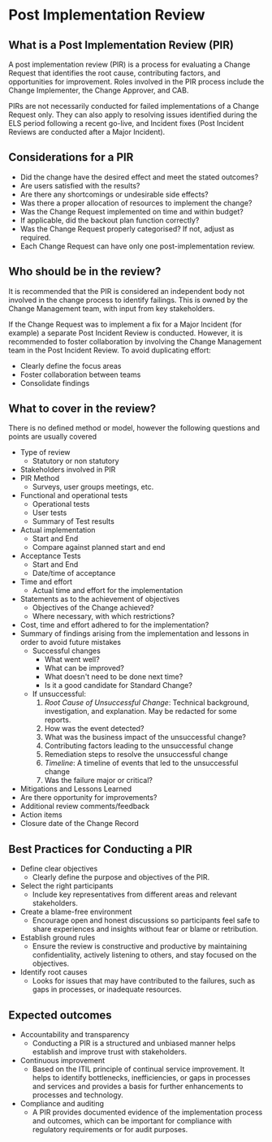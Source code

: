 # Post Implementation Review

## What is a Post Implementation Review (PIR)

A post implementation review (PIR) is a process for evaluating a Change Request that identifies the root cause, contributing factors, and opportunities for improvement. Roles involved in the PIR process include the Change Implementer, the Change Approver, and CAB.

PIRs are not necessarily conducted for failed implementations of a Change Request only. They can also apply to resolving issues identified during the ELS period following a recent go-live, and Incident fixes (Post Incident Reviews are conducted after a Major Incident).

## Considerations for a PIR

- Did the change have the desired effect and meet the stated outcomes?
- Are users satisfied with the results?
- Are there any shortcomings or undesirable side effects?
- Was there a proper allocation of resources to implement the change?
- Was the Change Request implemented on time and within budget?
- If applicable, did the backout plan function correctly?
- Was the Change Request properly categorised? If not, adjust as required.
- Each Change Request can have only one post-implementation review.

## Who should be in the review?

It is recommended that the PIR is considered an independent body not involved in the change process to identify failings. This is owned by the Change Management team, with input from key stakeholders.

If the Change Request was to implement a fix for a Major Incident (for example) a separate Post Incident Review is conducted. However, it is recommended to foster collaboration by involving the Change Management team in the Post Incident Review. To avoid duplicating effort:

- Clearly define the focus areas
- Foster collaboration between teams
- Consolidate findings

## What to cover in the review?

There is no defined method or model, however the following questions and points are usually covered

- Type of review
  - Statutory or non statutory
- Stakeholders involved in PIR
- PIR Method
  - Surveys, user groups meetings, etc.
- Functional and operational tests
  - Operational tests
  - User tests
  - Summary of Test results
- Actual implementation
  - Start and End
  - Compare against planned start and end
- Acceptance Tests
  - Start and End
  - Date/time of acceptance
- Time and effort
  - Actual time and effort for the implementation
- Statements as to the achievement of objectives
  - Objectives of the Change achieved?
  - Where necessary, with which restrictions?
- Cost, time and effort adhered to for the implementation?
- Summary of findings arising from the implementation and lessons in order to avoid future mistakes
  - Successful changes
    - What went well?
    - What can be improved?
    - What doesn't need to be done next time?
    - Is it a good candidate for Standard Change?
  - If unsuccessful:
    1. *Root Cause of Unsuccessful Change*: Technical background, investigation, and explanation. May be redacted for some reports.
    2. How was the event detected?
    3. What was the business impact of the unsuccessful change?
    4. Contributing factors leading to the unsuccessful change
    5. Remediation steps to resolve the unsuccessful change
    6. *Timeline*: A timeline of events that led to the unsuccessful change
    7. Was the failure major or critical?
- Mitigations and Lessons Learned
- Are there opportunity for improvements?
- Additional review comments/feedback
- Action items
- Closure date of the Change Record

## Best Practices for Conducting a PIR

- Define clear objectives
  - Clearly define the purpose and objectives of the PIR.
- Select the right participants
  - Include key representatives from different areas and relevant stakeholders.
- Create a blame-free environment
  - Encourage open and honest discussions so participants feel safe to share experiences and insights without fear or blame or retribution.
- Establish ground rules
  - Ensure the review is constructive and productive by maintaining confidentiality, actively listening to others, and stay focused on the objectives.
- Identify root causes
  - Looks for issues that may have contributed to the failures, such as gaps in processes, or inadequate resources.

## Expected outcomes

- Accountability and transparency
  - Conducting a PIR is a structured and unbiased manner helps establish and improve trust with stakeholders.
- Continuous improvement
  - Based on the ITIL principle of continual service improvement. It helps to identify bottlenecks, inefficiencies, or gaps in processes and services and provides a basis for further enhancements to processes and technology.
- Compliance and auditing
  -  A PIR provides documented evidence of the implementation process and outcomes, which can be important for compliance with regulatory requirements or for audit purposes.
